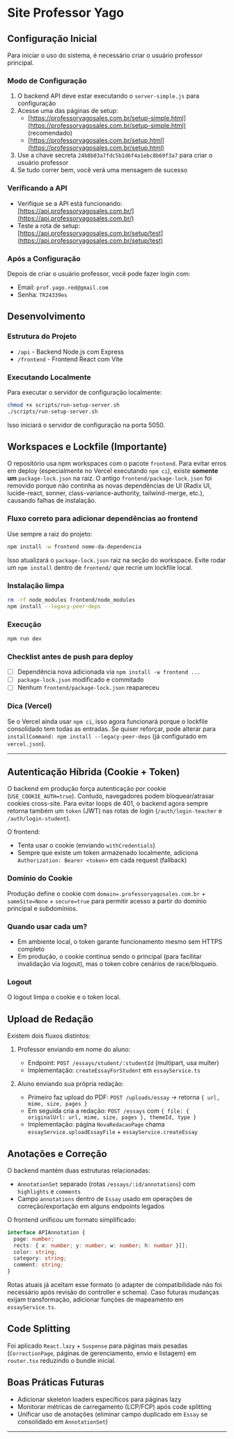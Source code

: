 # Site Professor Yago

## Configuração Inicial

Para iniciar o uso do sistema, é necessário criar o usuário professor principal. 

### Modo de Configuração

1. O backend API deve estar executando o `server-simple.js` para configuração
2. Acesse uma das páginas de setup:
   - [https://professoryagosales.com.br/setup-simple.html](https://professoryagosales.com.br/setup-simple.html) (recomendado)
   - [https://professoryagosales.com.br/setup.html](https://professoryagosales.com.br/setup.html)
3. Use a chave secreta `24b8b03a7fdc5b1d6f4a1ebc8b69f3a7` para criar o usuário professor
4. Se tudo correr bem, você verá uma mensagem de sucesso

### Verificando a API

- Verifique se a API está funcionando: [https://api.professoryagosales.com.br/](https://api.professoryagosales.com.br/)
- Teste a rota de setup: [https://api.professoryagosales.com.br/setup/test](https://api.professoryagosales.com.br/setup/test)

### Após a Configuração

Depois de criar o usuário professor, você pode fazer login com:
- Email: `prof.yago.red@gmail.com`
- Senha: `TR24339es`

## Desenvolvimento

### Estrutura do Projeto

- `/api` - Backend Node.js com Express
- `/frontend` - Frontend React com Vite

### Executando Localmente

Para executar o servidor de configuração localmente:

```bash
chmod +x scripts/run-setup-server.sh
./scripts/run-setup-server.sh
```

Isso iniciará o servidor de configuração na porta 5050.

## Workspaces e Lockfile (Importante)

O repositório usa npm workspaces com o pacote `frontend`. Para evitar erros em deploy (especialmente no Vercel executando `npm ci`), existe **somente um** `package-lock.json` na raiz. O antigo `frontend/package-lock.json` foi removido porque não continha as novas dependências de UI (Radix UI, lucide-react, sonner, class-variance-authority, tailwind-merge, etc.), causando falhas de instalação.

### Fluxo correto para adicionar dependências ao frontend

Use sempre a raiz do projeto:

```bash
npm install -w frontend nome-da-dependencia
```

Isso atualizará o `package-lock.json` raiz na seção do workspace. Evite rodar um `npm install` dentro de `frontend/` que recrie um lockfile local.

### Instalação limpa

```bash
rm -rf node_modules frontend/node_modules
npm install --legacy-peer-deps
```

### Execução

```bash
npm run dev
```

### Checklist antes de push para deploy

- [ ] Dependência nova adicionada via `npm install -w frontend ...`
- [ ] `package-lock.json` modificado e commitado
- [ ] Nenhum `frontend/package-lock.json` reapareceu

### Dica (Vercel)

Se o Vercel ainda usar `npm ci`, isso agora funcionará porque o lockfile consolidado tem todas as entradas. Se quiser reforçar, pode alterar para `installCommand: npm install --legacy-peer-deps` (já configurado em `vercel.json`).

---

## Autenticação Híbrida (Cookie + Token)

O backend em produção força autenticação por cookie (`USE_COOKIE_AUTH=true`). Contudo, navegadores podem bloquear/atrasar cookies cross-site. Para evitar loops de 401, o backend agora sempre retorna também um `token` (JWT) nas rotas de login (`/auth/login-teacher` e `/auth/login-student`).

O frontend:
- Tenta usar o cookie (enviando `withCredentials`)
- Sempre que existe um token armazenado localmente, adiciona `Authorization: Bearer <token>` em cada request (fallback)

### Domínio do Cookie
Produção define o cookie com `domain=.professoryagosales.com.br` + `sameSite=None` + `secure=true` para permitir acesso a partir do domínio principal e subdomínios.

### Quando usar cada um?
- Em ambiente local, o token garante funcionamento mesmo sem HTTPS completo
- Em produção, o cookie continua sendo o principal (para facilitar invalidação via logout), mas o token cobre cenários de race/bloqueio.

### Logout
O logout limpa o cookie e o token local.

## Upload de Redação

Existem dois fluxos distintos:

1. Professor enviando em nome do aluno:
   - Endpoint: `POST /essays/student/:studentId` (multipart, usa multer)
   - Implementação: `createEssayForStudent` em `essayService.ts`

2. Aluno enviando sua própria redação:
   - Primeiro faz upload do PDF: `POST /uploads/essay` → retorna `{ url, mime, size, pages }`
   - Em seguida cria a redação: `POST /essays` com `{ file: { originalUrl: url, mime, size, pages }, themeId, type }`
   - Implementação: página `NovaRedacaoPage` chama `essayService.uploadEssayFile` + `essayService.createEssay`

## Anotações e Correção

O backend mantém duas estruturas relacionadas:
- `AnnotationSet` separado (rotas `/essays/:id/annotations`) com `highlights` e `comments`
- Campo `annotations` dentro de `Essay` usado em operações de correção/exportação em alguns endpoints legados

O frontend unificou um formato simplificado:
```ts
interface APIAnnotation {
  page: number;
  rects: { x: number; y: number; w: number; h: number }[];
  color: string;
  category: string;
  comment: string;
}
```

Rotas atuais já aceitam esse formato (o adapter de compatibilidade não foi necessário após revisão do controller e schema). Caso futuras mudanças exijam transformação, adicionar funções de mapeamento em `essayService.ts`.

## Code Splitting

Foi aplicado `React.lazy` + `Suspense` para páginas mais pesadas (`CorrectionPage`, páginas de gerenciamento, envio e listagem) em `router.tsx` reduzindo o bundle inicial.

## Boas Práticas Futuras
- Adicionar skeleton loaders específicos para páginas lazy
- Monitorar métricas de carregamento (LCP/FCP) após code splitting
- Unificar uso de anotações (eliminar campo duplicado em `Essay` se consolidado em `AnnotationSet`)

---